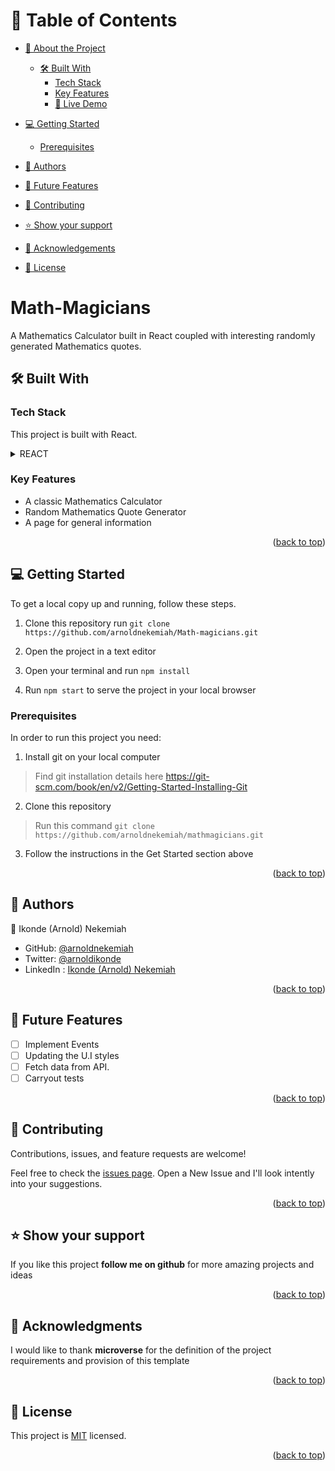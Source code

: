 
# 📗 Table of Contents

- [📖 About the Project](#about-project)
  - [🛠 Built With](#built-with)
    - [Tech Stack](#tech-stack)
    - [Key Features](#key-features)
    - [🚀 Live Demo](#live-demo)

- [💻 Getting Started](#getting-started)
  - [Prerequisites](#Prerequisites)
- [👥 Authors](#authors)
- [🔭 Future Features](#future-features)
- [🤝 Contributing](#contributing)
- [⭐️ Show your support](#support)
- [🙏 Acknowledgements](#acknowledgements)
- [📝 License](#license)


# Math-Magicians
A Mathematics Calculator built in React coupled with interesting randomly generated Mathematics quotes.

## 🛠 Built With <a name="built-with"></a>

### Tech Stack <a name="tech-stack"></a>

This project is built with React.

<details>
  <summary>REACT</summary>
  <ul>
    <li><a href="https://reactjs.org/">React.js</a></li>
  </ul>
</details>

### Key Features <a name="key-features"></a>
- A classic Mathematics Calculator
- Random Mathematics Quote Generator
- A page for general information

<p align="right">(<a href="#readme-top">back to top</a>)</p>


## 💻 Getting Started <a name="getting-started"></a>
To get a local copy up and running, follow these steps.
1. Clone this repository
   run
   `git clone https://github.com/arnoldnekemiah/Math-magicians.git`

2. Open the project in a text editor
3. Open your terminal and run `npm install`
4. Run `npm start` to serve the project in your local browser

### Prerequisites

In order to run this project you need:

1. Install git on your local computer
> Find git installation details here https://git-scm.com/book/en/v2/Getting-Started-Installing-Git

2. Clone this repository
> Run this command `git clone https://github.com/arnoldnekemiah/mathmagicians.git`

3. Follow the instructions in the Get Started section above
<p align="right">(<a href="#readme-top">back to top</a>)</p>


## 👥 Authors <a name="authors"></a>
👤 Ikonde (Arnold) Nekemiah

- GitHub: [@arnoldnekemiah](https://github.com/arnoldnekemiah)
- Twitter: [@arnoldikonde](https://twitter.com/arnoldikonde)
- LinkedIn : [Ikonde (Arnold) Nekemiah](https://www.linkedin.com/in/ikonde-nekemiah-b050621ab/)

<p align="right">(<a href="#readme-top">back to top</a>)</p>


## 🔭 Future Features <a name="future-features"></a>

- [ ] Implement Events
- [ ] Updating the U.I styles
- [ ] Fetch data from API.
- [ ] Carryout tests

<p align="right">(<a href="#readme-top">back to top</a>)</p>


## 🤝 Contributing <a name="contributing"></a>

Contributions, issues, and feature requests are welcome!

Feel free to check the [issues page](https://github.com/arnoldnekemiah/Math-magicians/issues/). Open a New Issue and I'll look intently into your suggestions.

<p align="right">(<a href="#readme-top">back to top</a>)</p>


## ⭐️ Show your support <a name="support"></a>

If you like this project **follow me on github** for more amazing projects
and ideas

<p align="right">(<a href="#readme-top">back to top</a>)</p>


## 🙏 Acknowledgments <a name="acknowledgements"></a>

I would like to thank **microverse** for the definition of the project requirements and provision of this template

<p align="right">(<a href="#readme-top">back to top</a>)</p>


## 📝 License <a name="license"></a>

This project is [MIT](./LICENSE) licensed.


<p align="right">(<a href="#readme-top">back to top</a>)</p>
